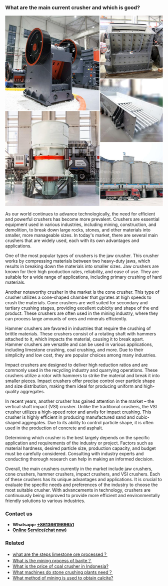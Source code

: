 <h3>What are the main current crusher and which is good?</h3><img src='1701743065.jpg' alt=''><p>As our world continues to advance technologically, the need for efficient and powerful crushers has become more prevalent. Crushers are essential equipment used in various industries, including mining, construction, and demolition, to break down large rocks, stones, and other materials into smaller, more manageable sizes. In today's market, there are several main crushers that are widely used, each with its own advantages and applications.</p><p>One of the most popular types of crushers is the jaw crusher. This crusher works by compressing materials between two heavy-duty jaws, which results in breaking down the materials into smaller sizes. Jaw crushers are known for their high production rates, reliability, and ease of use. They are suitable for a wide range of applications, including primary crushing of hard materials.</p><p>Another noteworthy crusher in the market is the cone crusher. This type of crusher utilizes a cone-shaped chamber that gyrates at high speeds to crush the materials. Cone crushers are well suited for secondary and tertiary crushing stages, providing excellent cubicity and shape of the end product. These crushers are often used in the mining industry, where they can process large amounts of ores and minerals efficiently.</p><p>Hammer crushers are favored in industries that require the crushing of brittle materials. These crushers consist of a rotating shaft with hammers attached to it, which impacts the material, causing it to break apart. Hammer crushers are versatile and can be used in various applications, including limestone crushing, coal crushing, and more. Due to their simplicity and low cost, they are popular choices among many industries.</p><p>Impact crushers are designed to deliver high reduction ratios and are commonly used in the recycling industry and quarrying operations. These crushers utilize a rotor with hammers to strike the material and break it into smaller pieces. Impact crushers offer precise control over particle shape and size distribution, making them ideal for producing uniform and high-quality aggregates.</p><p>In recent years, another crusher has gained attention in the market – the vertical shaft impact (VSI) crusher. Unlike the traditional crushers, the VSI crusher utilizes a high-speed rotor and anvils for impact crushing. This crusher is highly efficient in producing manufactured sand and cubic-shaped aggregates. Due to its ability to control particle shape, it is often used in the production of concrete and asphalt.</p><p>Determining which crusher is the best largely depends on the specific application and requirements of the industry or project. Factors such as material hardness, desired particle size, production capacity, and budget must be carefully considered. Consulting with industry experts and conducting thorough research can help in making an informed decision.</p><p>Overall, the main crushers currently in the market include jaw crushers, cone crushers, hammer crushers, impact crushers, and VSI crushers. Each of these crushers has its unique advantages and applications. It is crucial to evaluate the specific needs and preferences of the industry to choose the most suitable crusher. With advancements in technology, crushers are continuously being improved to provide more efficient and environmentally friendly solutions to various industries.</p><h3>Contact us</h3><ul><li><strong>Whatsapp:&nbsp;<a href="https://wa.me/8613661969651">+8613661969651</a></strong></li><li><a href="https://swt.shibang-china.com/?git&amp;zhl&amp;What are the main current crusher and which is good"><strong>Online Service(chat now)</strong></a></li></ul><h3>Related</h3><ul><li><a href='what are the steps limestone ore processed？.md'>what are the steps limestone ore processed？</a></li><li><a href='What is the mining process of barite？.md'>What is the mining process of barite？</a></li><li><a href='What is the price of coal crusher in Indonesia.md'>What is the price of coal crusher in Indonesia?</a></li><li><a href='What machines do stone crushing plants need？.md'>What machines do stone crushing plants need？</a></li><li><a href='What method of mining is used to obtain calcite.md'>What method of mining is used to obtain calcite?</a></li></ul>